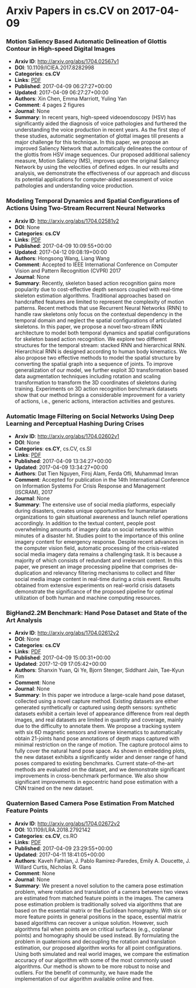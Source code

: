 # Arxiv Papers in cs.CV on 2017-04-09
### Motion Saliency Based Automatic Delineation of Glottis Contour in High-speed Digital Images
- **Arxiv ID**: http://arxiv.org/abs/1704.02567v1
- **DOI**: 10.1109/ICIEA.2017.8282998
- **Categories**: **cs.CV**
- **Links**: [PDF](http://arxiv.org/pdf/1704.02567v1)
- **Published**: 2017-04-09 06:27:27+00:00
- **Updated**: 2017-04-09 06:27:27+00:00
- **Authors**: Xin Chen, Emma Marriott, Yuling Yan
- **Comment**: 4 pages 2 figures
- **Journal**: None
- **Summary**: In recent years, high-speed videoendoscopy (HSV) has significantly aided the diagnosis of voice pathologies and furthered the understanding the voice production in recent years. As the first step of these studies, automatic segmentation of glottal images till presents a major challenge for this technique. In this paper, we propose an improved Saliency Network that automatically delineates the contour of the glottis from HSV image sequences. Our proposed additional saliency measure, Motion Saliency (MS), improves upon the original Saliency Network by using the velocities of defined edges. In our results and analysis, we demonstrate the effectiveness of our approach and discuss its potential applications for computer-aided assessment of voice pathologies and understanding voice production.



### Modeling Temporal Dynamics and Spatial Configurations of Actions Using Two-Stream Recurrent Neural Networks
- **Arxiv ID**: http://arxiv.org/abs/1704.02581v2
- **DOI**: None
- **Categories**: **cs.CV**
- **Links**: [PDF](http://arxiv.org/pdf/1704.02581v2)
- **Published**: 2017-04-09 10:09:55+00:00
- **Updated**: 2017-04-12 09:08:19+00:00
- **Authors**: Hongsong Wang, Liang Wang
- **Comment**: Accepted to IEEE International Conference on Computer Vision and
  Pattern Recognition (CVPR) 2017
- **Journal**: None
- **Summary**: Recently, skeleton based action recognition gains more popularity due to cost-effective depth sensors coupled with real-time skeleton estimation algorithms. Traditional approaches based on handcrafted features are limited to represent the complexity of motion patterns. Recent methods that use Recurrent Neural Networks (RNN) to handle raw skeletons only focus on the contextual dependency in the temporal domain and neglect the spatial configurations of articulated skeletons. In this paper, we propose a novel two-stream RNN architecture to model both temporal dynamics and spatial configurations for skeleton based action recognition. We explore two different structures for the temporal stream: stacked RNN and hierarchical RNN. Hierarchical RNN is designed according to human body kinematics. We also propose two effective methods to model the spatial structure by converting the spatial graph into a sequence of joints. To improve generalization of our model, we further exploit 3D transformation based data augmentation techniques including rotation and scaling transformation to transform the 3D coordinates of skeletons during training. Experiments on 3D action recognition benchmark datasets show that our method brings a considerable improvement for a variety of actions, i.e., generic actions, interaction activities and gestures.



### Automatic Image Filtering on Social Networks Using Deep Learning and Perceptual Hashing During Crises
- **Arxiv ID**: http://arxiv.org/abs/1704.02602v1
- **DOI**: None
- **Categories**: **cs.CY**, cs.CV, cs.SI
- **Links**: [PDF](http://arxiv.org/pdf/1704.02602v1)
- **Published**: 2017-04-09 13:34:27+00:00
- **Updated**: 2017-04-09 13:34:27+00:00
- **Authors**: Dat Tien Nguyen, Firoj Alam, Ferda Ofli, Muhammad Imran
- **Comment**: Accepted for publication in the 14th International Conference on
  Information Systems For Crisis Response and Management (ISCRAM), 2017
- **Journal**: None
- **Summary**: The extensive use of social media platforms, especially during disasters, creates unique opportunities for humanitarian organizations to gain situational awareness and launch relief operations accordingly. In addition to the textual content, people post overwhelming amounts of imagery data on social networks within minutes of a disaster hit. Studies point to the importance of this online imagery content for emergency response. Despite recent advances in the computer vision field, automatic processing of the crisis-related social media imagery data remains a challenging task. It is because a majority of which consists of redundant and irrelevant content. In this paper, we present an image processing pipeline that comprises de-duplication and relevancy filtering mechanisms to collect and filter social media image content in real-time during a crisis event. Results obtained from extensive experiments on real-world crisis datasets demonstrate the significance of the proposed pipeline for optimal utilization of both human and machine computing resources.



### BigHand2.2M Benchmark: Hand Pose Dataset and State of the Art Analysis
- **Arxiv ID**: http://arxiv.org/abs/1704.02612v2
- **DOI**: None
- **Categories**: **cs.CV**
- **Links**: [PDF](http://arxiv.org/pdf/1704.02612v2)
- **Published**: 2017-04-09 15:00:31+00:00
- **Updated**: 2017-12-09 17:05:42+00:00
- **Authors**: Shanxin Yuan, Qi Ye, Bjorn Stenger, Siddhant Jain, Tae-Kyun Kim
- **Comment**: None
- **Journal**: None
- **Summary**: In this paper we introduce a large-scale hand pose dataset, collected using a novel capture method. Existing datasets are either generated synthetically or captured using depth sensors: synthetic datasets exhibit a certain level of appearance difference from real depth images, and real datasets are limited in quantity and coverage, mainly due to the difficulty to annotate them. We propose a tracking system with six 6D magnetic sensors and inverse kinematics to automatically obtain 21-joints hand pose annotations of depth maps captured with minimal restriction on the range of motion. The capture protocol aims to fully cover the natural hand pose space. As shown in embedding plots, the new dataset exhibits a significantly wider and denser range of hand poses compared to existing benchmarks. Current state-of-the-art methods are evaluated on the dataset, and we demonstrate significant improvements in cross-benchmark performance. We also show significant improvements in egocentric hand pose estimation with a CNN trained on the new dataset.



### Quaternion Based Camera Pose Estimation From Matched Feature Points
- **Arxiv ID**: http://arxiv.org/abs/1704.02672v2
- **DOI**: 10.1109/LRA.2018.2792142
- **Categories**: **cs.CV**, cs.RO
- **Links**: [PDF](http://arxiv.org/pdf/1704.02672v2)
- **Published**: 2017-04-09 23:29:55+00:00
- **Updated**: 2017-04-11 18:41:05+00:00
- **Authors**: Kaveh Fathian, J. Pablo Ramirez-Paredes, Emily A. Doucette, J. Willard Curtis, Nicholas R. Gans
- **Comment**: None
- **Journal**: None
- **Summary**: We present a novel solution to the camera pose estimation problem, where rotation and translation of a camera between two views are estimated from matched feature points in the images. The camera pose estimation problem is traditionally solved via algorithms that are based on the essential matrix or the Euclidean homography. With six or more feature points in general positions in the space, essential matrix based algorithms can recover a unique solution. However, such algorithms fail when points are on critical surfaces (e.g., coplanar points) and homography should be used instead. By formulating the problem in quaternions and decoupling the rotation and translation estimation, our proposed algorithm works for all point configurations. Using both simulated and real world images, we compare the estimation accuracy of our algorithm with some of the most commonly used algorithms. Our method is shown to be more robust to noise and outliers. For the benefit of community, we have made the implementation of our algorithm available online and free.



